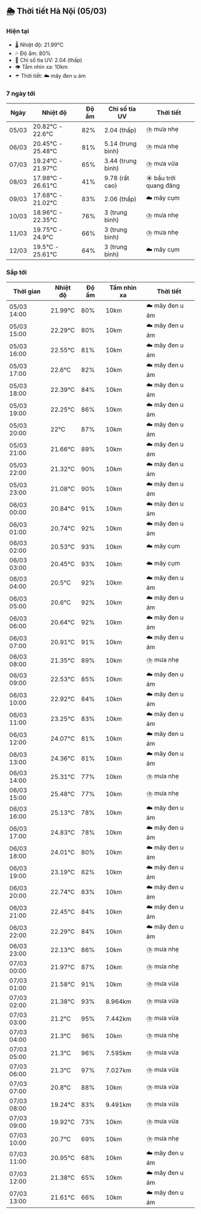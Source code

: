 ## 🌦️ Thời tiết Hà Nội (05/03)

### Hiện tại

- 🌡️ Nhiệt độ: 21.99℃
- 💦 Độ ẩm: 80%
- 🌟 Chỉ số tia UV: 2.04 (thấp)
- 👁️ Tầm nhìn xa: 10km
- ☂️ Thời tiết: ☁️ mây đen u ám

### 7 ngày tới

| Ngày | Nhiệt độ | Độ ẩm | Chỉ số tia UV | Thời tiết |
| --- | --- | --- | --- | --- |
| 05/03 | 20.82℃ - 22.6℃ | 82% | 2.04 (thấp) | ⛈️ mưa nhẹ |
| 06/03 | 20.45℃ - 25.48℃ | 81% | 5.14 (trung bình) | ⛈️ mưa nhẹ |
| 07/03 | 19.24℃ - 21.97℃ | 65% | 3.44 (trung bình) | ⛈️ mưa vừa |
| 08/03 | 17.98℃ - 26.61℃ | 41% | 9.78 (rất cao) | ☀️ bầu trời quang đãng |
| 09/03 | 17.68℃ - 21.02℃ | 83% | 2.06 (thấp) | ☁️ mây cụm |
| 10/03 | 18.96℃ - 22.35℃ | 76% | 3 (trung bình) | ⛈️ mưa nhẹ |
| 11/03 | 19.75℃ - 24.9℃ | 66% | 3 (trung bình) | ⛈️ mưa nhẹ |
| 12/03 | 19.5℃ - 25.61℃ | 64% | 3 (trung bình) | ☁️ mây cụm |

### Sắp tới

| Thời gian | Nhiệt độ | Độ ẩm | Tầm nhìn xa | Thời tiết |
| --- | --- | --- | --- | --- |
| 05/03 14:00 | 21.99℃ | 80% | 10km | ☁️ mây đen u ám |
| 05/03 15:00 | 22.29℃ | 80% | 10km | ☁️ mây đen u ám |
| 05/03 16:00 | 22.55℃ | 81% | 10km | ☁️ mây đen u ám |
| 05/03 17:00 | 22.6℃ | 82% | 10km | ☁️ mây đen u ám |
| 05/03 18:00 | 22.39℃ | 84% | 10km | ☁️ mây đen u ám |
| 05/03 19:00 | 22.25℃ | 86% | 10km | ☁️ mây đen u ám |
| 05/03 20:00 | 22℃ | 87% | 10km | ☁️ mây đen u ám |
| 05/03 21:00 | 21.66℃ | 89% | 10km | ☁️ mây đen u ám |
| 05/03 22:00 | 21.32℃ | 90% | 10km | ☁️ mây đen u ám |
| 05/03 23:00 | 21.08℃ | 90% | 10km | ☁️ mây đen u ám |
| 06/03 00:00 | 20.84℃ | 91% | 10km | ☁️ mây đen u ám |
| 06/03 01:00 | 20.74℃ | 92% | 10km | ☁️ mây đen u ám |
| 06/03 02:00 | 20.53℃ | 93% | 10km | ☁️ mây cụm |
| 06/03 03:00 | 20.45℃ | 93% | 10km | ☁️ mây cụm |
| 06/03 04:00 | 20.5℃ | 92% | 10km | ☁️ mây đen u ám |
| 06/03 05:00 | 20.6℃ | 92% | 10km | ☁️ mây đen u ám |
| 06/03 06:00 | 20.64℃ | 92% | 10km | ☁️ mây đen u ám |
| 06/03 07:00 | 20.91℃ | 91% | 10km | ☁️ mây đen u ám |
| 06/03 08:00 | 21.35℃ | 89% | 10km | ⛈️ mưa nhẹ |
| 06/03 09:00 | 22.53℃ | 85% | 10km | ☁️ mây đen u ám |
| 06/03 10:00 | 22.92℃ | 84% | 10km | ☁️ mây đen u ám |
| 06/03 11:00 | 23.25℃ | 83% | 10km | ☁️ mây đen u ám |
| 06/03 12:00 | 24.07℃ | 81% | 10km | ☁️ mây đen u ám |
| 06/03 13:00 | 24.36℃ | 81% | 10km | ☁️ mây đen u ám |
| 06/03 14:00 | 25.31℃ | 77% | 10km | ⛈️ mưa nhẹ |
| 06/03 15:00 | 25.48℃ | 77% | 10km | ⛈️ mưa nhẹ |
| 06/03 16:00 | 25.13℃ | 78% | 10km | ☁️ mây đen u ám |
| 06/03 17:00 | 24.83℃ | 78% | 10km | ☁️ mây đen u ám |
| 06/03 18:00 | 24.01℃ | 80% | 10km | ☁️ mây đen u ám |
| 06/03 19:00 | 23.19℃ | 82% | 10km | ☁️ mây đen u ám |
| 06/03 20:00 | 22.74℃ | 83% | 10km | ☁️ mây đen u ám |
| 06/03 21:00 | 22.45℃ | 84% | 10km | ☁️ mây đen u ám |
| 06/03 22:00 | 22.29℃ | 84% | 10km | ☁️ mây đen u ám |
| 06/03 23:00 | 22.13℃ | 86% | 10km | ⛈️ mưa nhẹ |
| 07/03 00:00 | 21.97℃ | 87% | 10km | ⛈️ mưa nhẹ |
| 07/03 01:00 | 21.58℃ | 91% | 10km | ⛈️ mưa vừa |
| 07/03 02:00 | 21.38℃ | 93% | 8.964km | ⛈️ mưa vừa |
| 07/03 03:00 | 21.2℃ | 95% | 7.442km | ⛈️ mưa vừa |
| 07/03 04:00 | 21.3℃ | 96% | 10km | ⛈️ mưa nhẹ |
| 07/03 05:00 | 21.3℃ | 96% | 7.595km | ⛈️ mưa vừa |
| 07/03 06:00 | 21.3℃ | 97% | 7.027km | ⛈️ mưa vừa |
| 07/03 07:00 | 20.8℃ | 88% | 10km | ⛈️ mưa vừa |
| 07/03 08:00 | 19.24℃ | 83% | 9.491km | ⛈️ mưa vừa |
| 07/03 09:00 | 19.92℃ | 73% | 10km | ⛈️ mưa vừa |
| 07/03 10:00 | 20.7℃ | 69% | 10km | ⛈️ mưa nhẹ |
| 07/03 11:00 | 20.95℃ | 68% | 10km | ☁️ mây đen u ám |
| 07/03 12:00 | 21.38℃ | 65% | 10km | ☁️ mây đen u ám |
| 07/03 13:00 | 21.61℃ | 66% | 10km | ☁️ mây đen u ám |
